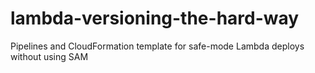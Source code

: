 # lambda-versioning-the-hard-way
Pipelines and CloudFormation template for safe-mode Lambda deploys without using SAM
